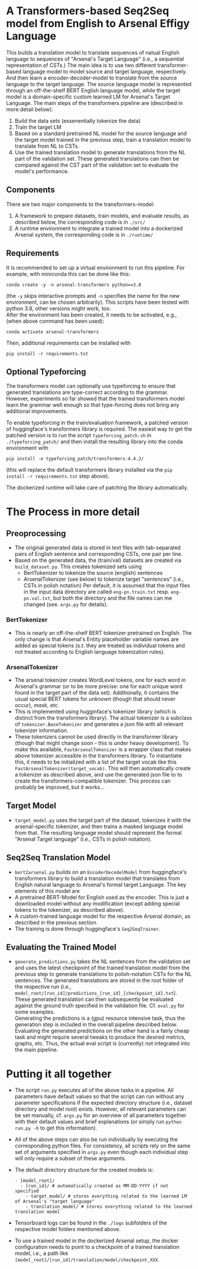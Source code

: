 # A Transformers-based Seq2Seq model from English to Arsenal Effigy Language
This builds a translation model to translate sequences of natual English language to sequences of "Arsenal's Target Language" (i.e., a sequential representation of CSTs.) The main idea is to use two different transformer-based language model to model source and target language, respectively. And then learn a encoder-decoder-model to translate from the source language to the target language. The source language model is represented through an off-the-shelf BERT English language model, while the target model is a domain-specific custom learned LM for Arsenal's Target Language. The main steps of the transformers pipeline are (described in more detail below):
1. Build the data sets (essenentially tokenize the data)
2. Train the target LM
3. Based on a standard pretrained NL model for the source language and the target model trained in the previous step, train a translation model to translate from NL to CSTs.
4. Use the trained translation model to generate translations from the NL part of the validation set. These generated translations can then be compared against the CST part of the validation set to evaluate the model's performance.

## Components
There are two major components to the transformers-model:
1. A framework to prepare datasets, train models, and evaluate results, as described below, the corresponding code is in ```./src/```
2. A runtime environment to integrate a trained model into a dockerized Arsenal system, the corresponding code is in ```./runtime/```

## Requirements
It is recommended to set up a virtual environment to run this pipeline. For example, with miniconda this can be done like this:
``` shell
conda create -y -n arsenal-transformers python==3.8
```

(the ```-y``` skips interactive prompts and ```-n``` specifies the name for the new environment, can be chosen arbitrarily). This scripts have been tested with python 3.8, other versions might work, too.  
After the environment has been created, it needs to be activated, e.g., (when above command has been used):
```shell
conda activate arsenal-transformers
```

Then, additional requirements can be installed with
```shell
pip install -r requirements.txt
```

## Optional Typeforcing
The transformers model can optionally use typeforcing to ensure that generated translations are type-correct according to the grammar. However, experiments so far showed that the trained transformers model learn the grammar well enough so that type-forcing does not bring any additional improvements.  

To enable typeforcing in the train/evaluation framework, a patched version of huggingface's transformers library is required. The easiest way to get the patched version is to run the script
```typeforcing_patch.sh``` in ```./typeforcing_patch/``` and then install the resulting library into the conda environment with
```
pip install -e typeforcing_patch/transformers-4.4.2/
```
(this will replace the default transformers library installed via the ```pip install -r requirements.txt``` step above).

The dockerized runtime will take care of patching the library automatically.

# The Process in more detail
## Preoprocessing
- The original generated data is stored in text files with tab-separated pairs of English sentence and corresponding CSTs, one pair per line.
- Based on the generated data, the (train/val) datasets are created via ```build_dataset.py```. This creates tokenized sets using
  - BertTokenizer to tokenize the source (english) sentences
  - ArsenalTokenizer (see below) to tokenize target "sentences" (i.e., CSTs in polish notation)
Per default, it is assumed that the input files in the input data directory are called ```eng-pn.train.txt``` resp. ```eng-pn.val.txt```, but both the directory and the file names can me changed (see. ```args.py``` for details).

### BertTokenizer
- This is nearly an off-the-shelf BERT tokenizer pretrained on English. The only change is that Arsenal's Entity placeholder variable names are added as special tokens (s.t. they are treated as individual tokens and not treated according to English language tokenization rules).

### ArsenalTokenizer
- The arsenal tokenizer creates WordLevel tokens, one for each word in Arsenal's grammar (or to be more precise: one for each unique word found in the target part of the data set). Additionally, it contains the usual special BERT tokens for *unknown* (though that should never occur), *mask*, etc.
- This is implemented using hugginface's tokenizer library (which is distinct from the transformers library). The actual tokenizer is a subclass of `tokenizer.BaseTokenizer` and generates a json file with all relevant tokenizer information.
- These tokenizers cannot be used directly in the transformer library (though that might change soon - this is under heavy development). To make this available, `FastArsenalTokenizer` is a wrapper class that makes above tokenizer accessible in the transformers library. To instantiate this, it needs to be initialized with a list of the target vocab like this `FastArsenalTokenizer(target_vocab)`. This will then automatically create a tokenizer as described above, and use the generated json file to to create the transformers-compatible tokenizer. This process can probably be improved, but it works...

## Target Model
- `target_model.py` uses the target part of the dataset, tokenizes it with the arsenal-specific tokenizer, and then trains a masked language model from that. The resulting language model should represent the formal "Arsenal Target language" (i.e., CSTs in polish notation).

## Seq2Seq Translation Model
- `bert2arsenal.py` builds on an `EncoderDecodelModel` from huggingface's transformers library to build a translation model that translates from English natural language to Arsenal's formal target Language. The key elements of this model are
 - A pretrained BERT-Model for English used as the encoder. This is just a downloaded model without any modification (except adding special tokens to the tokenizer, as described above).
 - A custom-trained language model for the respective Arsenal domain, as described in the previous section.
- The training is done through huggingface's `Seq2SeqTrainer`.

## Evaluating the Trained Model
- `generate_predictions.py` takes the NL sentences from the validation set and uses the latest checkpoint of the trained translation model from the previous step to generate translations to polish-notation CSTs for the NL sentences. The generated translations are stored in the root folder of the respective run (i.e., ```model_root/[run_id]/predictions_[run_id]_[checkpoint_id].txt```). These generated translation can then subsequently be evaluated against the ground truth specified in the validation file. Cf. ```eval.py``` for some examples.  
Generating the predictions is a (gpu) resource intensive task, thus the generation step is included in the overall pipeline described below. Evaluating the generated predictions on the other hand is a fairly cheap task and might require several tweaks to produce the desired metrics, graphs, etc. Thus, the actual eval script is (currently) not integrated into the main pipeline.


# Putting it all together

- The script `run.py` executes all of the above tasks in a pipeline. All parameters have default values so that the script can run without any parameter specifications if the expected directory structure (i.e., dataset directory and model root) exists. However, all relevant parameters can be set manually, cf. ```args.py``` for an overview of all parameters together with their default values and brief explanations (or simply run ```python run.py -h``` to get this information).  

- All of the above steps can also be run individually by executing the corresponding python files. For consistency, all scripts rely on the same set of arguments specified in ```args.py``` even though each individual step will only require a subset of these arguments.

- The default directory structure for the created models is:
  ```shell
  - [model_root]/
    - [run_id]/ # automatically created as MM-DD-YYYY if not specified
      - target_model/ # stores everything related to the learned LM of Arsenal's "target language"
      - translation_model/ # stores everything related to the learned translation model
  ```

- Tensorboard logs can be found in the `./logs` subfolders of the respective model folders mentioned above.

- To use a trained model in the dockerized Arsenal setup, the docker configuration needs to point to a checkpoint of a trained translation model, i.e., a path like ```[model_root]/[run_id]/translation/model/checkpoint_XXX```.
